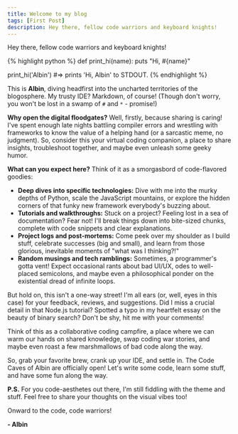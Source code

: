 ```yaml
---
title: Welcome to my blog
tags: [First Post]
description: Hey there, fellow code warriors and keyboard knights!
---
```


Hey there, fellow code warriors and keyboard knights! 

{% highlight python %}
def print_hi(name): 
    puts "Hi, #{name}"

print_hi('Albin') #=> prints 'Hi, Albin' to STDOUT.
{% endhighlight %}

This is **Albin**, diving headfirst into the uncharted territories of the blogosphere. My trusty IDE? Markdown, of course! (Though don't worry, you won't be lost in a swamp of `#` and `*` - promise!)

**Why open the digital floodgates?** Well, firstly, because sharing is caring! I've spent enough late nights battling compiler errors and wrestling with frameworks to know the value of a helping hand (or a sarcastic meme, no judgment). So, consider this your virtual coding companion, a place to share insights, troubleshoot together, and maybe even unleash some geeky humor.

**What can you expect here?** Think of it as a smorgasbord of code-flavored goodies:

* **Deep dives into specific technologies:** Dive with me into the murky depths of Python, scale the JavaScript mountains, or explore the hidden corners of that funky new framework everybody's buzzing about. 
* **Tutorials and walkthroughs:** Stuck on a project? Feeling lost in a sea of documentation? Fear not! I'll break things down into bite-sized chunks, complete with code snippets and clear explanations. 
* **Project logs and post-mortems:** Come peek over my shoulder as I build stuff, celebrate successes (big and small), and learn from those glorious, inevitable moments of "what was I thinking?!"
* **Random musings and tech ramblings:** Sometimes, a programmer's gotta vent! Expect occasional rants about bad UI/UX, odes to well-placed semicolons, and maybe even a philosophical ponder on the existential dread of infinite loops.

But hold on, this isn't a one-way street! I'm all ears (or, well, eyes in this case) for your feedback, reviews, and suggestions. Did I miss a crucial detail in that Node.js tutorial? Spotted a typo in my heartfelt essay on the beauty of binary search? Don't be shy, hit me with your comments! 

Think of this as a collaborative coding campfire, a place where we can warm our hands on shared knowledge, swap coding war stories, and maybe even roast a few marshmallows of bad code along the way. 

So, grab your favorite brew, crank up your IDE, and settle in. The Code Caves of Albin are officially open! Let's write some code, learn some stuff, and have some fun along the way. 

**P.S.** For you code-aesthetes out there, I'm still fiddling with the theme and stuff. Feel free to share your thoughts on the visual vibes too!

Onward to the code, code warriors! 

**- Albin**